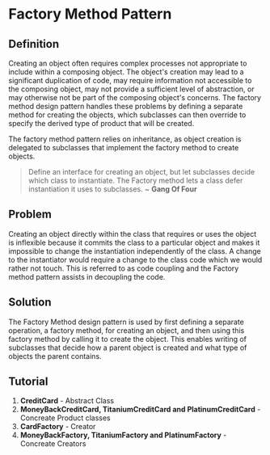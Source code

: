# Factory Method Pattern
## Definition
Creating an object often requires complex processes not appropriate to include within a composing object. The object's creation may lead to a significant duplication of code, may require information not accessible to the composing object, may not provide a sufficient level of abstraction, or may otherwise not be part of the composing object's concerns. The factory method design pattern handles these problems by defining a separate method for creating the objects, which subclasses can then override to specify the derived type of product that will be created.

The factory method pattern relies on inheritance, as object creation is delegated to subclasses that implement the factory method to create objects.

> Define an interface for creating an object, but let subclasses decide which class to instantiate. The Factory method lets a class defer instantiation it uses to subclasses.
> ~ **Gang Of Four**

## Problem
Creating an object directly within the class that requires or uses the object is inflexible because it commits the class to a particular object and makes it impossible to change the instantiation independently of the class. A change to the instantiator would require a change to the class code which we would rather not touch. This is referred to as code coupling and the Factory method pattern assists in decoupling the code.

## Solution
The Factory Method design pattern is used by first defining a separate operation, a factory method, for creating an object, and then using this factory method by calling it to create the object. This enables writing of subclasses that decide how a parent object is created and what type of objects the parent contains.

## Tutorial
1. **CreditCard** - Abstract Class
2. **MoneyBackCreditCard, TitaniumCreditCard and PlatinumCreditCard** - Concreate Product classes
3. **CardFactory** - Creator
4. **MoneyBackFactory, TitaniumFactory and PlatinumFactory** - Concreate Creators
